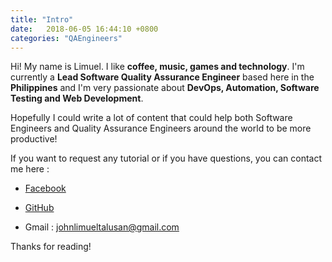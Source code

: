 ```yaml
---
title: "Intro"
date:   2018-06-05 16:44:10 +0800
categories: "QAEngineers"
---
```


Hi! My name is Limuel. I like **coffee, music, games and technology**. I'm currently a **Lead Software Quality Assurance Engineer** based here in the **Philippines** and I'm very passionate about **DevOps, Automation, Software Testing and Web Development**.

Hopefully I could write a lot of content that could help both Software Engineers and Quality Assurance Engineers around the world to be more productive!

If you want to request any tutorial or if you have questions, you can contact me here :

* [Facebook](https://www.facebook.com/jsjtalusan)

* [GitHub](https://github.com/jltalusan)

* Gmail : johnlimueltalusan@gmail.com

Thanks for reading!